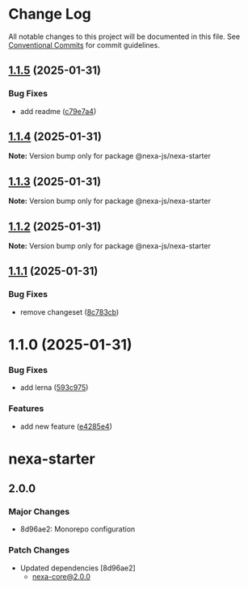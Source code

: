 # Change Log

All notable changes to this project will be documented in this file.
See [Conventional Commits](https://conventionalcommits.org) for commit guidelines.

## [1.1.5](https://github.com/nexa-js/nexa/compare/@nexa-js/nexa-starter@1.1.4...@nexa-js/nexa-starter@1.1.5) (2025-01-31)


### Bug Fixes

* add readme ([c79e7a4](https://github.com/nexa-js/nexa/commit/c79e7a481c8f96baa41dcf451a67eeecc9ca9018))





## [1.1.4](https://github.com/nexa-js/nexa/compare/@nexa-js/nexa-starter@1.1.3...@nexa-js/nexa-starter@1.1.4) (2025-01-31)

**Note:** Version bump only for package @nexa-js/nexa-starter





## [1.1.3](https://github.com/nexa-js/nexa/compare/@nexa-js/nexa-starter@1.1.2...@nexa-js/nexa-starter@1.1.3) (2025-01-31)

**Note:** Version bump only for package @nexa-js/nexa-starter





## [1.1.2](https://github.com/nexa-js/nexa/compare/@nexa-js/nexa-starter@1.1.1...@nexa-js/nexa-starter@1.1.2) (2025-01-31)

**Note:** Version bump only for package @nexa-js/nexa-starter





## [1.1.1](https://github.com/nexa-js/nexa/compare/@nexa-js/nexa-starter@1.1.0...@nexa-js/nexa-starter@1.1.1) (2025-01-31)


### Bug Fixes

* remove changeset ([8c783cb](https://github.com/nexa-js/nexa/commit/8c783cb232a32fde37d8030d2fa3dda9300f0655))





# 1.1.0 (2025-01-31)


### Bug Fixes

* add lerna ([593c975](https://github.com/nexa-js/nexa/commit/593c97526c4eaffe2086943b1ace7878ee5de9fb))


### Features

* add new feature ([e4285e4](https://github.com/nexa-js/nexa/commit/e4285e4073c06cc9bc313f2c11028a4c0109a5f7))





# nexa-starter

## 2.0.0

### Major Changes

- 8d96ae2: Monorepo configuration

### Patch Changes

- Updated dependencies [8d96ae2]
  - nexa-core@2.0.0

